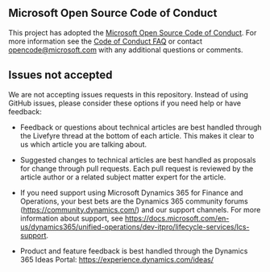 ## Microsoft Open Source Code of Conduct

This project has adopted the [Microsoft Open Source Code of Conduct](https://opensource.microsoft.com/codeofconduct/).
For more information see the [Code of Conduct FAQ](https://opensource.microsoft.com/codeofconduct/faq/) or contact [opencode@microsoft.com](mailto:opencode@microsoft.com) with any additional questions or comments.

## Issues not accepted
We are not accepting issues requests in this repository. Instead of using GitHub issues, please consider these options if you need help or have feedback:

-	Feedback or questions about technical articles are best handled through the Livefyre thread at the bottom of each article. This makes it clear to us which article you are talking about.

-	Suggested changes to technical articles are best handled as proposals for change through pull requests. Each pull request is reviewed by the article author or a related subject matter expert for the article.

-	If you need support using Microsoft Dynamics 365 for Finance and Operations, your best bets are the Dynamics 365 community forums (https://community.dynamics.com/) and our support channels. For more information about support, see https://docs.microsoft.com/en-us/dynamics365/unified-operations/dev-itpro/lifecycle-services/lcs-support.

-	Product and feature feedback is best handled through the Dynamics 365 Ideas Portal: https://experience.dynamics.com/ideas/ 
